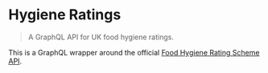 # Hygiene Ratings

> A GraphQL API for UK food hygiene ratings.

This is a GraphQL wrapper around the official [Food Hygiene Rating Scheme API](https://api.ratings.food.gov.uk).
